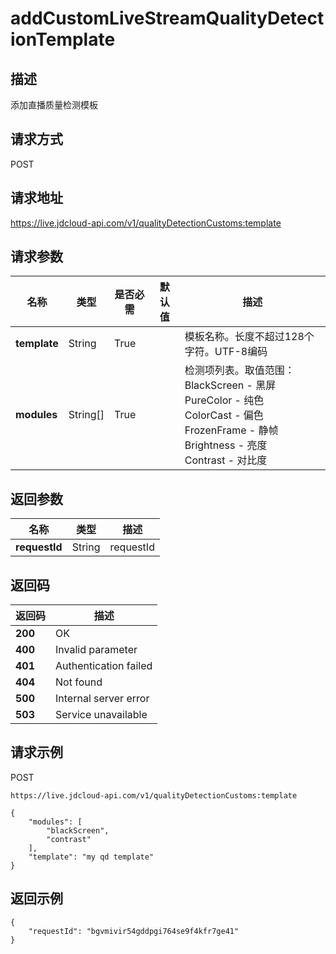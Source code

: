# addCustomLiveStreamQualityDetectionTemplate


## 描述
添加直播质量检测模板

## 请求方式
POST

## 请求地址
https://live.jdcloud-api.com/v1/qualityDetectionCustoms:template


## 请求参数
|名称|类型|是否必需|默认值|描述|
|---|---|---|---|---|
|**template**|String|True| |模板名称。长度不超过128个字符。UTF-8编码<br>|
|**modules**|String[]|True| |检测项列表。取值范围：<br>  BlackScreen - 黑屏<br>  PureColor - 纯色<br>  ColorCast - 偏色<br>  FrozenFrame - 静帧<br>  Brightness - 亮度<br>  Contrast - 对比度<br>|


## 返回参数
|名称|类型|描述|
|---|---|---|
|**requestId**|String|requestId|


## 返回码
|返回码|描述|
|---|---|
|**200**|OK|
|**400**|Invalid parameter|
|**401**|Authentication failed|
|**404**|Not found|
|**500**|Internal server error|
|**503**|Service unavailable|

## 请求示例
POST
```
https://live.jdcloud-api.com/v1/qualityDetectionCustoms:template

```
```
{
    "modules": [
        "blackScreen", 
        "contrast"
    ], 
    "template": "my qd template"
}
```

## 返回示例
```
{
    "requestId": "bgvmivir54gddpgi764se9f4kfr7ge41"
}
```

